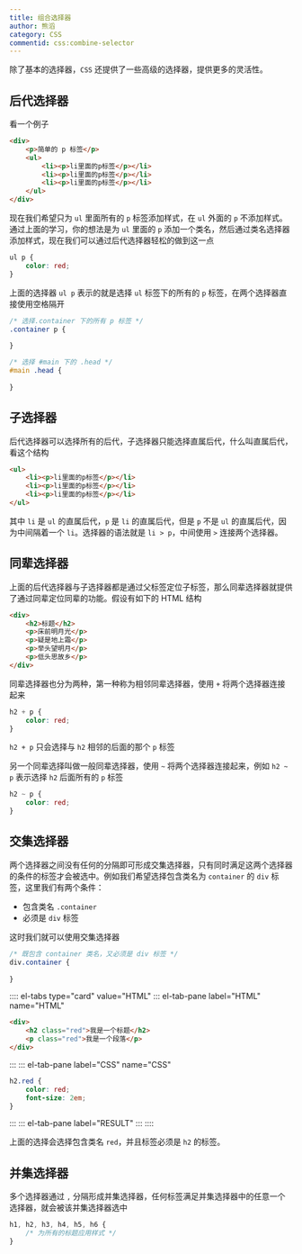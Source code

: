 ```yaml
---
title: 组合选择器
author: 熊滔
category: CSS
commentid: css:combine-selector
---
```


除了基本的选择器，`CSS` 还提供了一些高级的选择器，提供更多的灵活性。

## 后代选择器

看一个例子

```html
<div>
    <p>简单的 p 标签</p>
    <ul>
        <li><p>li里面的p标签</p></li>
        <li><p>li里面的p标签</p></li>
        <li><p>li里面的p标签</p></li>
    </ul>
</div>
```

现在我们希望只为 `ul` 里面所有的 `p` 标签添加样式，在 `ul` 外面的 `p` 不添加样式。通过上面的学习，你的想法是为 `ul` 里面的 `p` 添加一个类名，然后通过类名选择器添加样式，现在我们可以通过后代选择器轻松的做到这一点

```css
ul p {
    color: red;
}
```

<DisplayBox>

<CSS-Demo-05></CSS-Demo-05>

</DisplayBox>

上面的选择器 `ul p` 表示的就是选择 `ul` 标签下的所有的 `p` 标签，在两个选择器直接使用空格隔开

```css
/* 选择.container 下的所有 p 标签 */
.container p {
    
}

/* 选择 #main 下的 .head */
#main .head {
    
}
```

## 子选择器

后代选择器可以选择所有的后代，子选择器只能选择直属后代，什么叫直属后代，看这个结构

```html
<ul>
    <li><p>li里面的p标签</p></li>
    <li><p>li里面的p标签</p></li>
    <li><p>li里面的p标签</p></li>
</ul>
```

其中 `li` 是 `ul` 的直属后代，`p` 是 `li` 的直属后代，但是 `p` 不是 `ul` 的直属后代，因为中间隔着一个 `li`。选择器的语法就是 `li > p`，中间使用 `>` 连接两个选择器。

## 同辈选择器

上面的后代选择器与子选择器都是通过父标签定位子标签，那么同辈选择器就提供了通过同辈定位同辈的功能。假设有如下的 HTML 结构

```html
<div>
    <h2>标题</h2>
    <p>床前明月光</p>
    <p>疑是地上霜</p>
    <p>举头望明月</p>
    <p>低头思故乡</p>
</div>
```

同辈选择器也分为两种，第一种称为相邻同辈选择器，使用 `+` 将两个选择器连接起来

```css
h2 + p {
    color: red;
}
```

`h2 + p` 只会选择与 `h2` 相邻的后面的那个 `p` 标签

<DisplayBox>

<CSS-Demo-06></CSS-Demo-06>

</DisplayBox>

另一个同辈选择叫做一般同辈选择器，使用 `~` 将两个选择器连接起来，例如 `h2 ~ p` 表示选择 `h2` 后面所有的 `p` 标签

```css
h2 ~ p {
    color: red;
}
```

<DisplayBox>
<CSS-Demo-07 />
</DisplayBox>

## 交集选择器

两个选择器之间没有任何的分隔即可形成交集选择器，只有同时满足这两个选择器的条件的标签才会被选中。例如我们希望选择包含类名为 `container` 的 `div` 标签，这里我们有两个条件：

- 包含类名 `.container`
- 必须是 `div` 标签

这时我们就可以使用交集选择器

```css
/* 既包含 container 类名，又必须是 div 标签 */
div.container {
    
}
```

:::: el-tabs type="card" value="HTML"
::: el-tab-pane label="HTML" name="HTML"
```html
<div>
    <h2 class="red">我是一个标题</h2>
    <p class="red">我是一个段落</p>
</div>
```
:::
::: el-tab-pane label="CSS" name="CSS"
```css
h2.red {
    color: red;
    font-size: 2em;
}
```
:::
::: el-tab-pane label="RESULT"
<DisplayBox>
<CSS-Demo-08 />
</DisplayBox>
:::
::::

上面的选择会选择包含类名 `red`，并且标签必须是 `h2` 的标签。

## 并集选择器

多个选择器通过 `,` 分隔形成并集选择器，任何标签满足并集选择器中的任意一个选择器，就会被该并集选择器选中

```css
h1, h2, h3, h4, h5, h6 {
    /* 为所有的标题应用样式 */
}
```